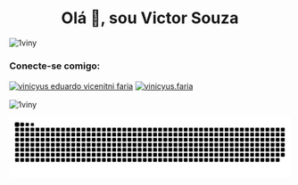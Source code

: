 <h1 align="center">Olá 👋, sou Victor Souza</h1>

<p align="left"> <img src="https://komarev.com/ghpvc/?username=1viny&label=Profile%20views&color=0e75b6&style=flat" alt="1viny" /> </p>

<h3 align="left">Conecte-se comigo:</h3>
<p align="left">
<a href="https://www.linkedin.com/in/victor-souza-80843524a/" target="blank"><img align="center" src="https://raw.githubusercontent.com/rahuldkjain/github-profile-readme-generator/master/src/images/icons/Social/linked-in-alt.svg" alt="vinicyus eduardo vicenitni faria" height="30" width="40" /></a>
<a href="https://www.instagram.com/1vitinho_souza?igsh=MXZzYWRxZnJsMXBzeQ%3D%3D&utm_source=qr" target="blank"><img align="center" src="https://raw.githubusercontent.com/rahuldkjain/github-profile-readme-generator/master/src/images/icons/Social/instagram.svg" alt="vinicyus.faria" height="30" width="40" /></a>
</p>

<p><img align="center" src="https://github-readme-streak-stats.herokuapp.com/?user=1viny&" alt="1viny" /></p>

<picture>
  <source
    media="(prefers-color-scheme: dark)"
    srcset="https://raw.githubusercontent.com/platane/snk/output/github-contribution-grid-snake-dark.svg"
  />
  <source
    media="(prefers-color-scheme: light)"
    srcset="https://raw.githubusercontent.com/platane/snk/output/github-contribution-grid-snake.svg"
  />
  <img
    alt="github contribution grid snake animation"
    src="https://raw.githubusercontent.com/platane/snk/output/github-contribution-grid-snake.svg"
  />
</picture>
